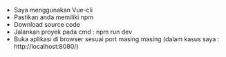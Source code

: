 - Saya menggunakan Vue-cli
- Pastikan anda memiliki npm 
- Download source code
- Jalankan proyek pada cmd : npm run dev 
- Buka aplikasi di browser sesuai port masing masing (dalam kasus saya : http://localhost:8080/)
